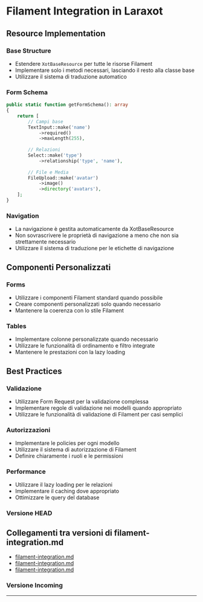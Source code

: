 # Filament Integration in Laraxot

## Resource Implementation

### Base Structure
- Estendere `XotBaseResource` per tutte le risorse Filament
- Implementare solo i metodi necessari, lasciando il resto alla classe base
- Utilizzare il sistema di traduzione automatico

### Form Schema
```php
public static function getFormSchema(): array
{
    return [
        // Campi base
        TextInput::make('name')
            ->required()
            ->maxLength(255),
            
        // Relazioni
        Select::make('type')
            ->relationship('type', 'name'),
            
        // File e Media
        FileUpload::make('avatar')
            ->image()
            ->directory('avatars'),
    ];
}
```

### Navigation
- La navigazione è gestita automaticamente da XotBaseResource
- Non sovrascrivere le proprietà di navigazione a meno che non sia strettamente necessario
- Utilizzare il sistema di traduzione per le etichette di navigazione

## Componenti Personalizzati

### Forms
- Utilizzare i componenti Filament standard quando possibile
- Creare componenti personalizzati solo quando necessario
- Mantenere la coerenza con lo stile Filament

### Tables
- Implementare colonne personalizzate quando necessario
- Utilizzare le funzionalità di ordinamento e filtro integrate
- Mantenere le prestazioni con la lazy loading

## Best Practices

### Validazione
- Utilizzare Form Request per la validazione complessa
- Implementare regole di validazione nei modelli quando appropriato
- Utilizzare le funzionalità di validazione di Filament per casi semplici

### Autorizzazioni
- Implementare le policies per ogni modello
- Utilizzare il sistema di autorizzazione di Filament
- Definire chiaramente i ruoli e le permissioni

### Performance
- Utilizzare il lazy loading per le relazioni
- Implementare il caching dove appropriato
- Ottimizzare le query del database
### Versione HEAD


## Collegamenti tra versioni di filament-integration.md
* [filament-integration.md](../../../Xot/docs/laraxot/filament-integration.md)
* [filament-integration.md](../../../Cms/docs/roadmap/features/filament-integration.md)
* [filament-integration.md](../../../Cms/docs/filament-integration.md)


### Versione Incoming


---

